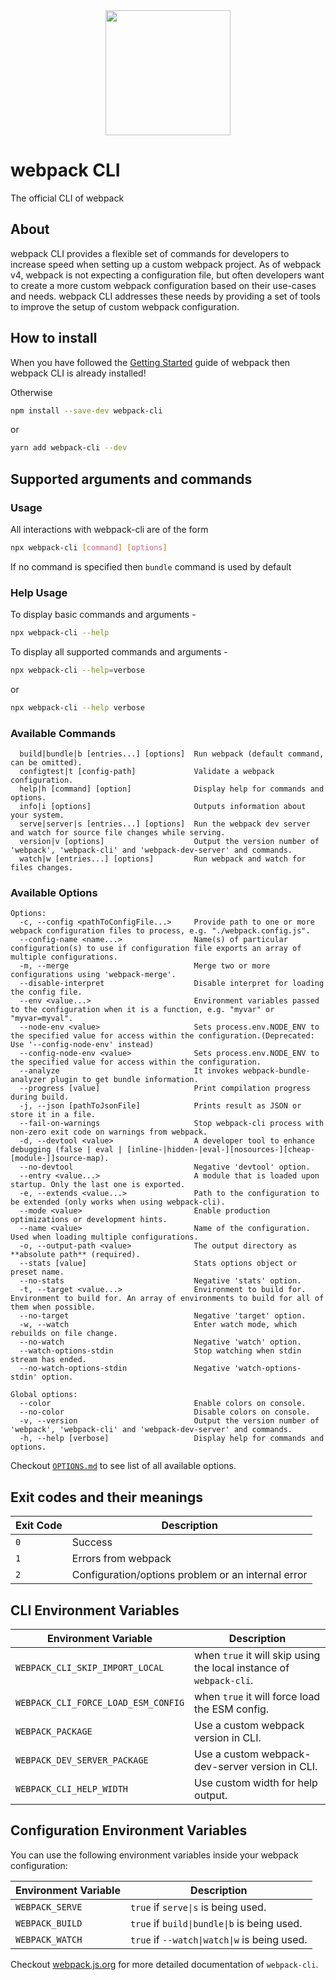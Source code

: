 <div align="center">
    <a href="https://github.com/webpack/webpack-cli">
        <img width="200" height="200" src="https://webpack.js.org/assets/icon-square-big.svg">
    </a>
</div>

# webpack CLI

The official CLI of webpack

## About

webpack CLI provides a flexible set of commands for developers to increase speed when setting up a custom webpack project. As of webpack v4, webpack is not expecting a configuration file, but often developers want to create a more custom webpack configuration based on their use-cases and needs. webpack CLI addresses these needs by providing a set of tools to improve the setup of custom webpack configuration.

## How to install

When you have followed the [Getting Started](https://webpack.js.org/guides/getting-started/) guide of webpack then webpack CLI is already installed!

Otherwise

```bash
npm install --save-dev webpack-cli
```

or

```bash
yarn add webpack-cli --dev
```

## Supported arguments and commands

### Usage

All interactions with webpack-cli are of the form

```bash
npx webpack-cli [command] [options]
```

If no command is specified then `bundle` command is used by default

### Help Usage

To display basic commands and arguments -

```bash
npx webpack-cli --help
```

To display all supported commands and arguments -

```bash
npx webpack-cli --help=verbose
```

or

```bash
npx webpack-cli --help verbose
```

### Available Commands

```
  build|bundle|b [entries...] [options]  Run webpack (default command, can be omitted).
  configtest|t [config-path]             Validate a webpack configuration.
  help|h [command] [option]              Display help for commands and options.
  info|i [options]                       Outputs information about your system.
  serve|server|s [entries...] [options]  Run the webpack dev server and watch for source file changes while serving.
  version|v [options]                    Output the version number of 'webpack', 'webpack-cli' and 'webpack-dev-server' and commands.
  watch|w [entries...] [options]         Run webpack and watch for files changes.
```

### Available Options

```
Options:
  -c, --config <pathToConfigFile...>     Provide path to one or more webpack configuration files to process, e.g. "./webpack.config.js".
  --config-name <name...>                Name(s) of particular configuration(s) to use if configuration file exports an array of multiple configurations.
  -m, --merge                            Merge two or more configurations using 'webpack-merge'.
  --disable-interpret                    Disable interpret for loading the config file.
  --env <value...>                       Environment variables passed to the configuration when it is a function, e.g. "myvar" or "myvar=myval".
  --node-env <value>                     Sets process.env.NODE_ENV to the specified value for access within the configuration.(Deprecated: Use '--config-node-env' instead)
  --config-node-env <value>              Sets process.env.NODE_ENV to the specified value for access within the configuration.
  --analyze                              It invokes webpack-bundle-analyzer plugin to get bundle information.
  --progress [value]                     Print compilation progress during build.
  -j, --json [pathToJsonFile]            Prints result as JSON or store it in a file.
  --fail-on-warnings                     Stop webpack-cli process with non-zero exit code on warnings from webpack.
  -d, --devtool <value>                  A developer tool to enhance debugging (false | eval | [inline-|hidden-|eval-][nosources-][cheap-[module-]]source-map).
  --no-devtool                           Negative 'devtool' option.
  --entry <value...>                     A module that is loaded upon startup. Only the last one is exported.
  -e, --extends <value...>               Path to the configuration to be extended (only works when using webpack-cli).
  --mode <value>                         Enable production optimizations or development hints.
  --name <value>                         Name of the configuration. Used when loading multiple configurations.
  -o, --output-path <value>              The output directory as **absolute path** (required).
  --stats [value]                        Stats options object or preset name.
  --no-stats                             Negative 'stats' option.
  -t, --target <value...>                Environment to build for. Environment to build for. An array of environments to build for all of them when possible.
  --no-target                            Negative 'target' option.
  -w, --watch                            Enter watch mode, which rebuilds on file change.
  --no-watch                             Negative 'watch' option.
  --watch-options-stdin                  Stop watching when stdin stream has ended.
  --no-watch-options-stdin               Negative 'watch-options-stdin' option.

Global options:
  --color                                Enable colors on console.
  --no-color                             Disable colors on console.
  -v, --version                          Output the version number of 'webpack', 'webpack-cli' and 'webpack-dev-server' and commands.
  -h, --help [verbose]                   Display help for commands and options.
```

Checkout [`OPTIONS.md`](https://github.com/webpack/webpack-cli/blob/main/OPTIONS.md) to see list of all available options.

## Exit codes and their meanings

| Exit Code | Description                                        |
| --------- | -------------------------------------------------- |
| `0`       | Success                                            |
| `1`       | Errors from webpack                                |
| `2`       | Configuration/options problem or an internal error |

## CLI Environment Variables

| Environment Variable                | Description                                                         |
| ----------------------------------- | ------------------------------------------------------------------- |
| `WEBPACK_CLI_SKIP_IMPORT_LOCAL`     | when `true` it will skip using the local instance of `webpack-cli`. |
| `WEBPACK_CLI_FORCE_LOAD_ESM_CONFIG` | when `true` it will force load the ESM config.                      |
| `WEBPACK_PACKAGE`                   | Use a custom webpack version in CLI.                                |
| `WEBPACK_DEV_SERVER_PACKAGE`        | Use a custom webpack-dev-server version in CLI.                     |
| `WEBPACK_CLI_HELP_WIDTH`            | Use custom width for help output.                                   |

## Configuration Environment Variables

You can use the following environment variables inside your webpack configuration:

| Environment Variable | Description                                  |
| -------------------- | -------------------------------------------- |
| `WEBPACK_SERVE`      | `true` if `serve\|s` is being used.          |
| `WEBPACK_BUILD`      | `true` if `build\|bundle\|b` is being used.  |
| `WEBPACK_WATCH`      | `true` if `--watch\|watch\|w` is being used. |

Checkout [webpack.js.org](https://webpack.js.org/api/cli/) for more detailed documentation of `webpack-cli`.
